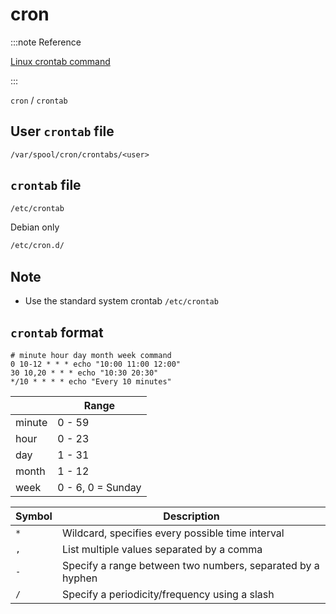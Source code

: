 # cron

:::note Reference

[Linux crontab command](https://www.computerhope.com/unix/ucrontab.htm)

:::

`cron` / `crontab`

## User `crontab` file

```
/var/spool/cron/crontabs/<user>
```

## `crontab` file

```bash
/etc/crontab
```

Debian only

```bash
/etc/cron.d/
```

## Note

- Use the standard system crontab `/etc/crontab`

## `crontab` format

```crontab
# minute hour day month week command
0 10-12 * * * echo "10:00 11:00 12:00"
30 10,20 * * * echo "10:30 20:30"
*/10 * * * * echo "Every 10 minutes"
```

| | Range |
|-|-|
| minute | 0 - 59 |
| hour | 0 - 23 |
| day | 1 - 31 |
| month | 1 - 12 |
| week | 0 - 6, 0 = Sunday |

| Symbol | Description |
|-|-|
| `*` | Wildcard, specifies every possible time interval |
| `,` | List multiple values separated by a comma |
| `-` | Specify a range between two numbers, separated by a hyphen |
| `/` | Specify a periodicity/frequency using a slash |
